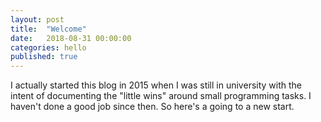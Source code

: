 ```yaml
---
layout: post
title:  "Welcome"
date:   2018-08-31 00:00:00
categories: hello
published: true
---
```


I actually started this blog in 2015 when I was still in university with the intent of documenting the "little wins" around small programming tasks. I haven't done a good job since then. So here's a going to a new start.